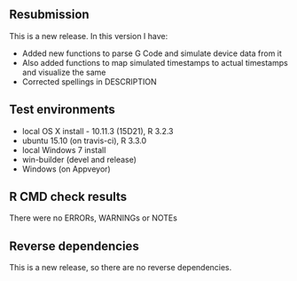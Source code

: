 ## Resubmission
This is a new release. In this version I have:

* Added new functions to parse G Code and simulate device data from it 
* Also added functions to map simulated timestamps to actual timestamps and visualize the same
* Corrected spellings in DESCRIPTION

## Test environments
* local OS X install - 10.11.3 (15D21), R 3.2.3
* ubuntu 15.10 (on travis-ci), R 3.3.0
* local Windows 7 install
* win-builder (devel and release)
* Windows (on Appveyor)

## R CMD check results

There were no ERRORs, WARNINGs or NOTEs

## Reverse dependencies

This is a new release, so there are no reverse dependencies.

 
